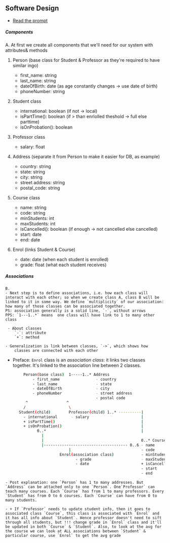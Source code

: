 <h2>Software Design</h2>

 - [Read the prompt](https://docs.google.com/document/d/1ehzPRJoRrdmy3Bu9h9BQk6_4Q18dNMt4Ukho_GGgyuQ/edit)


<h5>Components</h5>

<div>
	A. At first we create all components that we'll need for our system
		with attributes& methods
</div>

1. Person (base class for Student & Professor as they're required to have similar ingo)
	- first_name: string
	- last_name: string
	- dateOfBirth: date (as age constantly changes -> use date of birth)
	- phoneNumber: string

2. Student class
	- international: boolean (if not -> local)
	- isPartTime(): boolean (if > than enrlolled theshold -> full else parttime)
	- isOnProbation(): boolean

3. Professor class
	- salary: float

4. Address (separate it from Person to make it easier for DB, as example)
	- country: string
	- state: string
	- city: string
	- street address: string
	- postal_code: string

5. Course class
	- name: string
	- code: string
	- minStudents: int
	- maxStudents: int
	- isCancelled(): boolean (if enough -> not cancelled else cancelled)
	- start: date
	- end: date

6. Enrol (links Student & Course)
	- date: date (when each student is enrolled)
	- grade: float (what each student receives)

<h5>Associations</h5>

<div>

	B. 
	- Next step is to define associations, i.e. how each class will interact with each other; so when we create class A, class B will be linked to it in some way. We define `multiplicity` of our association: how many of those classes can be associated together.
	PS: association generally is a solid line, `-`, without arrows
	PPS: `1---1..*` means  one class will have link to 1 to many other class

	 - About classes
		`-`: attribute
		`+`: method

	- Generalization is link between classes, `->`, which shows how
		classes are connected with each other

</div>

 - Preface: `Enrol` class is an <i>association class</i>: it links two classes together. It's linked to the association line between 2 classes.

```bash
		Person(base class)	1-----1..* Address
			- first_name				- country
			- last_name					- state	
			- dateOfBirth 				- city
			- phoneNumber				- street address
										- postal code
		 ^			  	   ^	
		/					\
	  Student(child)		Professor(child) 1..* ----------|			
		- international		 - salary			 			|
		+ isPartTime()			 				 			|
		+ isOnProbation()                                   |
			  0..* 				 			                |
				|								 					
				|								 			0..* Course
				|------------------------------------- 0..6 - name
							|					 			- code
						Enrol(association class)			- minStudents
							   - grade				 		- maxStudent
							   - date					 	+ isCancelled
												 			- start
												 			- end

```

	- Post explanation: one `Person` has 1 to many addresses. But `Address` can be attached only to one `Person`. One`Professor` can teach many courses. Each `Course` has from 1 to many professors. Every `Student` has from 0 to 6 courses. Each `Course` can have from 0 to many students.

	- + If `Professor` needs to update student info, then it goes to associated class `Course`, this class is associated with `Enrol` and it has all info about `Student`. Hence professor doesn't need to sift through all students, but !!! change grade in `Enrol` class and it'll be updated in both `Course` & `Student`. Also, to look at the avg for the course we can look at ALL associations between `Student` & particular course, use `Enrol` to get the avg grade 

